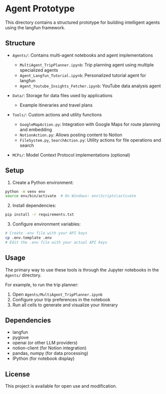 # Agent Prototype

This directory contains a structured prototype for building intelligent agents using the langfun framework.

## Structure

- `Agents/`: Contains multi-agent notebooks and agent implementations
  - `MultiAgent_TripPlanner.ipynb`: Trip planning agent using multiple specialized agents
  - `Agent_Langfun_Tutorial.ipynb`: Personalized tutorial agent for langfun
  - `Agent_Youtube_Insights_Fetcher.ipynb`: YouTube data analysis agent
  
- `Data/`: Storage for data files used by applications
  - Example itineraries and travel plans

- `Tools/`: Custom actions and utility functions
  - `GoogleMapAction.py`: Integration with Google Maps for route planning and embedding
  - `NotionAction.py`: Allows posting content to Notion
  - `FileSystem.py`, `SearchAction.py`: Utility actions for file operations and search

- `MCPs/`: Model Context Protocol implementations (optional)

## Setup

1. Create a Python environment:
```bash
python -m venv env
source env/bin/activate  # On Windows: env\Scripts\activate
```

2. Install dependencies:
```bash
pip install -r requirements.txt
```

3. Configure environment variables:
```bash
# Create .env file with your API keys
cp .env.template .env
# Edit the .env file with your actual API keys
```

## Usage

The primary way to use these tools is through the Jupyter notebooks in the `Agents/` directory.

For example, to run the trip planner:
1. Open `Agents/MultiAgent_TripPlanner.ipynb`
2. Configure your trip preferences in the notebook
3. Run all cells to generate and visualize your itinerary

## Dependencies

- langfun
- pyglove
- openai (or other LLM providers)
- notion-client (for Notion integration)
- pandas, numpy (for data processing)
- IPython (for notebook display)

## License

This project is available for open use and modification.